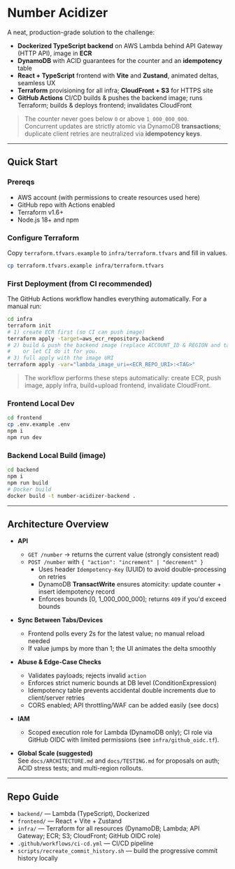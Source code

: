 # Number Acidizer

A neat, production-grade solution to the challenge:
- **Dockerized TypeScript backend** on AWS Lambda behind API Gateway (HTTP API), image in **ECR**
- **DynamoDB** with ACID guarantees for the counter and an **idempotency** table
- **React + TypeScript** frontend with **Vite** and **Zustand**, animated deltas, seamless UX
- **Terraform** provisioning for all infra; **CloudFront + S3** for HTTPS site
- **GitHub Actions** CI/CD builds & pushes the backend image; runs Terraform; builds & deploys frontend; invalidates CloudFront

> The counter never goes below `0` or above `1_000_000_000`.  
> Concurrent updates are strictly atomic via DynamoDB **transactions**; duplicate client retries are neutralized via **idempotency keys**.

---

## Quick Start

### Prereqs
- AWS account (with permissions to create resources used here)
- GitHub repo with Actions enabled
- Terraform v1.6+
- Node.js 18+ and npm

### Configure Terraform
Copy `terraform.tfvars.example` to `infra/terraform.tfvars` and fill in values.

```bash
cp terraform.tfvars.example infra/terraform.tfvars
```

### First Deployment (from CI recommended)
The GitHub Actions workflow handles everything automatically. For a manual run:

```bash
cd infra
terraform init
# 1) create ECR first (so CI can push image)
terraform apply -target=aws_ecr_repository.backend
# 2) build & push the backend image (replace ACCOUNT_ID & REGION and tag as desired)
#    or let CI do it for you.
# 3) full apply with the image URI
terraform apply -var="lambda_image_uri=<ECR_REPO_URI>:<TAG>"
```

> The workflow performs these steps automatically: create ECR, push image, apply infra, build+upload frontend, invalidate CloudFront.

### Frontend Local Dev
```bash
cd frontend
cp .env.example .env
npm i
npm run dev
```

### Backend Local Build (image)
```bash
cd backend
npm i
npm run build
# Docker build
docker build -t number-acidizer-backend .
```

---

## Architecture Overview

- **API**  
  - `GET /number` → returns the current value (strongly consistent read)  
  - `POST /number` with `{ "action": "increment" | "decrement" }`  
    - Uses header `Idempotency-Key` (UUID) to avoid double-processing on retries
    - DynamoDB **TransactWrite** ensures atomicity: update counter + insert idempotency record
    - Enforces bounds [0, 1_000_000_000]; returns `409` if you'd exceed bounds

- **Sync Between Tabs/Devices**  
  - Frontend polls every 2s for the latest value; no manual reload needed
  - If value jumps by more than 1; the UI animates the delta smoothly

- **Abuse & Edge-Case Checks**
  - Validates payloads; rejects invalid `action`
  - Enforces strict numeric bounds at DB level (ConditionExpression)
  - Idempotency table prevents accidental double increments due to client/server retries
  - CORS enabled; API throttling/WAF can be added easily (see docs)

- **IAM**  
  - Scoped execution role for Lambda (DynamoDB only); CI role via GitHub OIDC with limited permissions (see `infra/github_oidc.tf`).

- **Global Scale (suggested)**  
  See `docs/ARCHITECTURE.md` and `docs/TESTING.md` for proposals on auth; ACID stress tests; and multi-region rollouts.

---

## Repo Guide

- `backend/` — Lambda (TypeScript), Dockerized
- `frontend/` — React + Vite + Zustand
- `infra/` — Terraform for all resources (DynamoDB; Lambda; API Gateway; ECR; S3; CloudFront; GitHub OIDC role)
- `.github/workflows/ci-cd.yml` — CI/CD pipeline
- `scripts/recreate_commit_history.sh` — build the progressive commit history locally
